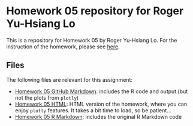 # Homework 05 repository for Roger Yu-Hsiang Lo

This is a repository for Homework 05 by Roger Yu-Hsiang Lo. For the instruction of the homework, please see [here](http://stat545.com/Classroom/assignments/hw05/hw05.html).

## Files
The following files are relevant for this assignment:
- [Homework 05 GitHub Markdown](homework_05_Factor_and_figure_management.md): includes the R code and output (but not the plots from `plotly`)
- [Homework 05 HTML](https://rawcdn.githack.com/STAT545-UBC-students/hw05-YuHsiangLo/v1.1/homework_05_Factor_and_figure_management.html): HTML version of the homework, where you can enjoy `plotly` features. It takes a bit time to load, so be patient...
- [Homework 05 R Markdown](homework_05_Factor_and_figure_management.Rmd): includes the original R Markdown code

